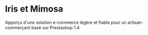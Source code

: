 # Iris et Mimosa

Apperçu d'une solution e-commerce légère et fiable pour un artisan-commerçant basé sur Prestashop 1.4
